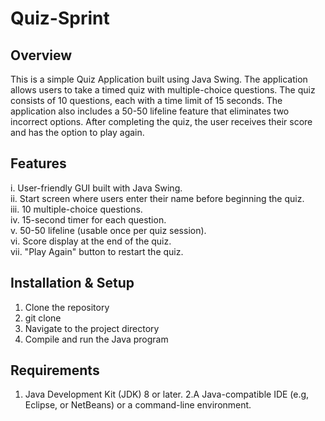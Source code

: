 # Quiz-Sprint
## Overview

This is a simple Quiz Application built using Java Swing. The application allows users to take a timed quiz with multiple-choice questions. The quiz consists of 10 questions, each with a time limit of 15 seconds. The application also includes a 50-50 lifeline feature that eliminates two incorrect options. After completing the quiz, the user receives their score and has the option to play again.

## Features

  i. User-friendly GUI built with Java Swing.  
  ii. Start screen where users enter their name before beginning the quiz.   
  iii. 10 multiple-choice questions.   
  iv. 15-second timer for each question.   
  v. 50-50 lifeline (usable once per quiz session).   
  vi. Score display at the end of the quiz.   
  vii. "Play Again" button to restart the quiz.   

## Installation & Setup

1. Clone the repository
2. git clone 
3. Navigate to the project directory
4. Compile and run the Java program

## Requirements 
1. Java Development Kit (JDK) 8 or later. 
2.A Java-compatible IDE (e.g, Eclipse, or NetBeans) or a command-line environment.
